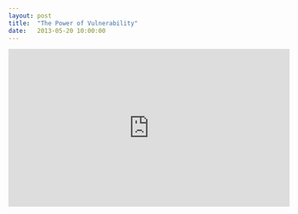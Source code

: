 ```yaml
---
layout: post
title:  "The Power of Vulnerability"
date:   2013-05-20 10:00:00
---
```


<iframe frameborder="0" height="315" scrolling="no" src="http://embed.ted.com/talks/brene_brown_on_vulnerability.html" width="560"> </iframe>
